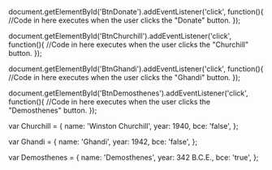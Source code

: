 document.getElementById('BtnDonate').addEventListener('click', function(){
  //Code in here executes when the user clicks the "Donate" button.
});

document.getElementById('BtnChurchill').addEventListener('click', function(){
  //Code in here executes when the user clicks the "Churchill" button.
});

document.getElementById('BtnGhandi').addEventListener('click', function(){
  //Code in here executes when the user clicks the "Ghandi" button.
});

document.getElementById('BtnDemosthenes').addEventListener('click', function(){
  //Code in here executes when the user clicks the "Demosthenes" button.
});

var Churchill = {
    name: 'Winston Churchill',
    year: 1940,
    bce: 'false',
};

var Ghandi = {
    name: 'Ghandi',
    year: 1942,
    bce: 'false',
};

var Demosthenes = {
    name: 'Demosthenes',
    year: 342 B.C.E.,
    bce: 'true',
};
